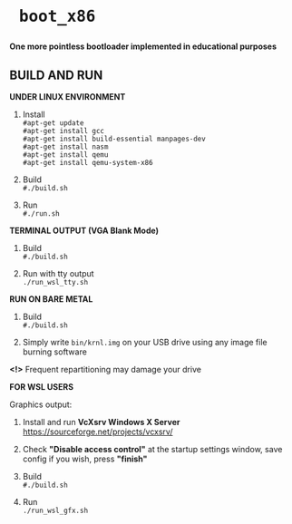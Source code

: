 # <pre>                     boot_x86                      </pre> 
**One more pointless bootloader implemented in educational purposes**

##                          **BUILD AND RUN**                 

**UNDER LINUX ENVIRONMENT**

1. Install<br>
`#apt-get update`<br>
`#apt-get install gcc`<br>
`#apt-get install build-essential manpages-dev`<br>
`#apt-get install nasm`<br>
`#apt-get install qemu`<br>
`#apt-get install qemu-system-x86`<br>


2. Build<br>
`#./build.sh`

3. Run<br>
`#./run.sh`

**TERMINAL OUTPUT (VGA Blank Mode)**

1. Build<br>
`#./build.sh`

2. Run with tty output<br>
```./run_wsl_tty.sh```

**RUN ON BARE METAL**

1. Build<br>
`#./build.sh`

2. Simply write `bin/krnl.img` on your USB drive using any image file burning software<br>

**<!>** Frequent repartitioning may damage your drive

**FOR WSL USERS**

Graphics output:<br>

1. Install and run **VcXsrv Windows X Server** https://sourceforge.net/projects/vcxsrv/<br>

2. Check **"Disable access control"** at the startup settings window, save config if you wish, press **"finish"**<br>

3. Build<br>
`#./build.sh`

4. Run<br>
```./run_wsl_gfx.sh```
